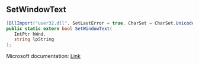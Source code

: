 ## SetWindowText

```csharp
[DllImport("user32.dll", SetLastError = true, CharSet = CharSet.Unicode)]
public static extern bool SetWindowText(
   IntPtr hWnd,
   string lpString
);
```

Microsoft documentation: [Link](https://docs.microsoft.com/en-us/windows/win32/api/winuser/nf-winuser-setwindowtextw)
